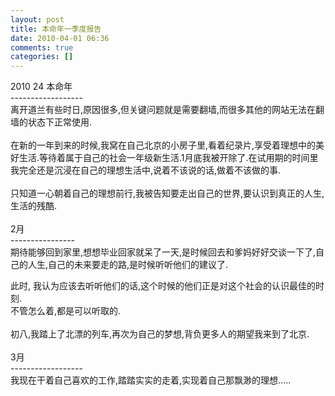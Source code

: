 ```yaml
---
layout: post
title: 本命年一季度报告
date: 2010-04-01 06:36
comments: true
categories: []
---
```

2010 24 本命年<br/>
------------------<br/>
离开<span href="tag.php?name=%B5%C0%C0%BC">道兰</span>有些时日,原因很多,但关键问题就是需要<span href="tag.php?name=%B7%AD%C7%BD">翻墙</span>,而很多其他的网站无法在翻墙的状态下正常使用.<br/><br/>
在新的一年到来的时候,我窝在自己北京的小房子里,看着<span href="tag.php?name=%BC%CD%C2%BC%C6%AC">纪录片</span>,享受着理想中的美好生活.等待着属于自己的社会一年级新生活.1月底我被开除了.在试用期的时间里我完全还是沉浸在自己的理想生活中,说着不该说的话,做着不该做的事.<br/><br/>
只知道一心朝着自己的理想前行,我被告知要走出自己的世界,要认识到真正的人生,生活的残酷.<br/><br/>
2月<br/>
----------------<br/>
期待能够回到家里,想想毕业回家就呆了一天,是时候回去和爹妈好好交谈一下了,自己的人生,自己的未来要走的路,是时候听听他们的建议了.<br/>

此时, 我认为应该去听听他们的话,这个时候的他们正是对这个社会的认识最佳的时刻.<br/>
不管怎么着,都是可以听取的.<br/><br/>
初八,我踏上了北漂的列车,再次为自己的梦想,背负更多人的期望我来到了北京.<br/><br/>
3月<br/>
------------------<br/>
我现在干着自己喜欢的工作,踏踏实实的走着,实现着自己那飘渺的理想.....
